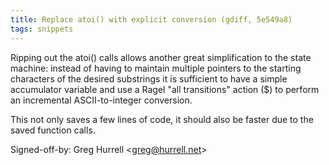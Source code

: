 ```yaml
---
title: Replace atoi() with explicit conversion (gdiff, 5e549a8)
tags: snippets
---
```


Ripping out the atoi() calls allows another great simplification to the state machine: instead of having to maintain multiple pointers to the starting characters of the desired substrings it is sufficient to have a simple accumulator variable and use a Ragel "all transitions" action (\$) to perform an incremental ASCII-to-integer conversion.

This not only saves a few lines of code, it should also be faster due to the saved function calls.

Signed-off-by: Greg Hurrell &lt;greg@hurrell.net&gt;

